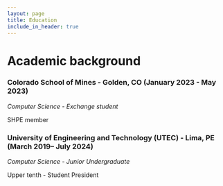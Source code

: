 ```yaml
---
layout: page
title: Education
include_in_header: true
---
```


# Academic background

### Colorado School of Mines -  Golden, CO      (January 2023 - May 2023)
*Computer Science - Exchange student*

SHPE member

### University of Engineering and Technology (UTEC) - Lima, PE      (March 2019– July 2024)
*Computer Science - Junior Undergraduate*

Upper tenth - Student President
